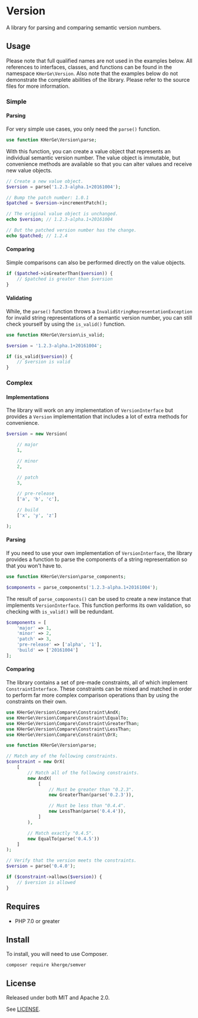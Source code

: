 Version
=======

A library for parsing and comparing semantic version numbers.

Usage
-----

Please note that full qualified names are not used in the examples below. All
references to interfaces, classes, and functions can be found in the namespace
`KHerGe\Version`. Also note that the examples below do not demonstrate the
complete abilities of the library. Please refer to the source files for more
information.

### Simple

#### Parsing

For very simple use cases, you only need the `parse()` function.

```php
use function KHerGe\Version\parse;
```

With this function, you can create a value object that represents an individual
semantic version number. The value object is immutable, but convenience methods
are available so that you can alter values and receive new value objects.

```php
// Create a new value object.
$version = parse('1.2.3-alpha.1+20161004');

// Bump the patch number: 1.0.1
$patched = $version->incrementPatch();

// The original value object is unchanged.
echo $version; // 1.2.3-alpha.1+20161004

// But the patched version number has the change.
echo $patched; // 1.2.4
```

#### Comparing

Simple comparisons can also be performed directly on the value objects.

```php
if ($patched->isGreaterThan($version)) {
    // $patched is greater than $version
}
```

#### Validating

While, the `parse()` function throws a `InvalidStringRepresentationException`
for invalid string representations of a semantic version number, you can still
check yourself by using the `is_valid()` function.

```php
use function KHerGe\Version\is_valid;

$version = '1.2.3-alpha.1+20161004';

if (is_valid($version)) {
    // $version is valid
}
```

### Complex

#### Implementations

The library will work on any implementation of `VersionInterface` but provides
a `Version` implementation that includes a lot of extra methods for convenience.

```php
$version = new Version(

    // major
    1,

    // minor
    2,

    // patch
    3,

    // pre-release
    ['a', 'b', 'c'],

    // build
    ['x', 'y', 'z']

);
```

#### Parsing

If you need to use your own implementation of `VersionInterface`, the library
provides a function to parse the components of a string representation so that
you won't have to.

```php
use function KHerGe\Version\parse_components;

$components = parse_components('1.2.3-alpha.1+20161004');
```

The result of `parse_components()` can be used to create a new instance that
implements `VersionInterface`. This function performs its own validation, so
checking with `is_valid()` will be redundant.

```php
$components = [
    'major' => 1,
    'minor' => 2,
    'patch' => 3,
    'pre-release' => ['alpha', '1'],
    'build' => ['20161004']
];
```

#### Comparing

The library contains a set of pre-made constraints, all of which implement
`ConstraintInterface`. These constraints can be mixed and matched in order to
perform far more complex comparison operations than by using the constraints
on their own.

```php
use KHerGe\Version\Compare\Constraint\AndX;
use KHerGe\Version\Compare\Constraint\EqualTo;
use KHerGe\Version\Compare\Constraint\GreaterThan;
use KHerGe\Version\Compare\Constraint\LessThan;
use KHerGe\Version\Compare\Constraint\OrX;

use function KHerGe\Version\parse;

// Match any of the following constraints.
$constraint = new OrX(
    [
        // Match all of the following constraints.
        new AndX(
            [
                // Must be greater than "0.2.3".
                new GreaterThan(parse('0.2.3')),

                // Must be less than "0.4.4".
                new LessThan(parse('0.4.4')),
            ]
        ),

        // Match exactly "0.4.5".
        new EqualTo(parse('0.4.5'))
    ]
);

// Verify that the version meets the constraints.
$version = parse('0.4.0');

if ($constraint->allows($version)) {
    // $version is allowed
}

```

Requires
--------

- PHP 7.0 or greater

Install
-------

To install, you will need to use Composer.

    composer require kherge/semver

License
-------

Released under both MIT and Apache 2.0.

See [LICENSE](LICENSE).
